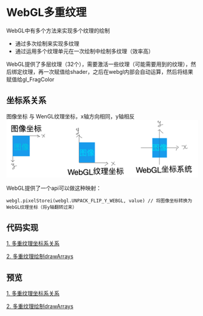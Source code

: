 # WebGL多重纹理

WebGL中有多个方法来实现多个纹理的绘制
- 通过多次绘制来实现多纹理
- 通过运用多个纹理单元在一次绘制中绘制多纹理（效率高）

WebGL提供了多层纹理（32个），需要激活一些纹理（可能需要用到的纹理），然后绑定纹理，再一次赋值给shader，之后在webgl内部会自动运算，然后将结果赋值给gl_FragColor

## 坐标系关系
图像坐标 与 WenGL纹理坐标，x轴方向相同，y轴相反
![WebGL图像坐标](./assets/WebGL%E5%9B%BE%E5%83%8F%E5%9D%90%E6%A0%87.png)

WebGL提供了一个api可以做这种映射：

```
webgl.pixelStorei(webgl.UNPACK_FLIP_Y_WEBGL, value) // 将图像坐标转换为WebGL纹理坐标（将y轴翻转过来）
```

## 代码实现

[1. 多重纹理坐标系关系](./1.%E5%A4%9A%E9%87%8D%E7%BA%B9%E7%90%86/textures.html)

[2. 多重纹理绘制drawArrays](./1.%E5%A4%9A%E9%87%8D%E7%BA%B9%E7%90%86/textures-drawArrays.html)

## 预览

[1. 多重纹理坐标系关系](https://aaaaaa-11.github.io/WebGL-Intermediate/1.%E5%A4%9A%E9%87%8D%E7%BA%B9%E7%90%86/textures.html)

[2. 多重纹理绘制drawArrays](https://aaaaaa-11.github.io/WebGL-Intermediate/1.%E5%A4%9A%E9%87%8D%E7%BA%B9%E7%90%86/textures-drawArrays.html)